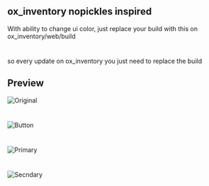 ## ox_inventory nopickles inspired
With ability to change ui color, just replace your build with this on ox_inventory/web/build
#
so every update on ox_inventory you just need to replace the build

## Preview
![Original](https://cdn.discordapp.com/attachments/1015281155861401700/1143475892551692338/image.png)
#
![Button](https://cdn.discordapp.com/attachments/1015281155861401700/1143476191521681498/image.png)
#
![Primary](https://cdn.discordapp.com/attachments/1015281155861401700/1143476012521377854/image.png)
#
![Secndary](https://cdn.discordapp.com/attachments/1015281155861401700/1143476163138814058/image.png)
